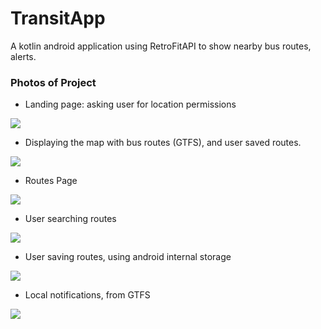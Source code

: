 # TransitApp

A kotlin android application using RetroFitAPI to show nearby bus routes, alerts. 

### Photos of Project

- Landing page: asking user for location permissions
  
![](https://github.com/romelt777/TransitApp/blob/main/SCREENSHOTS/REQUEST_PERMISSIONS.png)
  
- Displaying the map with bus routes (GTFS), and user saved routes.
  
![](https://github.com/romelt777/TransitApp/blob/main/SCREENSHOTS/HOME_FRAGMENT_WITH_USER_ROUTES.png)

- Routes Page

![](https://github.com/romelt777/TransitApp/blob/main/SCREENSHOTS/ROUTES_FRAGMENT.png)

- User searching routes

![](https://github.com/romelt777/TransitApp/blob/main/SCREENSHOTS/SEARCHING_ROUTES.png)

- User saving routes, using android internal storage
  
![](https://github.com/romelt777/TransitApp/blob/main/SCREENSHOTS/ROUTES_ADDED.png)

- Local notifications, from GTFS
  
![](https://github.com/romelt777/TransitApp/blob/main/SCREENSHOTS/ALERTS.png)


